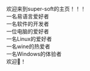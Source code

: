 欢迎来到super-soft的主页！！！  
一名易语言爱好者  
一名软件的开发者  
一位电脑的爱好者  
一名Linux的爱好者  
一名wine的热爱者  
一名Windows的体验者  
欢迎👏！  
